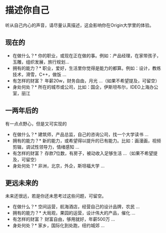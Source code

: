 # 描述你自己

听从自己内心的声音，请尽量认真描述，这会影响你在Origin大学里的体验。

## 现在的

* 在做什么？*
  你的职业，或现在正在做的事。例如：产品经理，在家带孩子，玉雕，组织发展，旅行规划…
* 拥有的能力？*
  职业，爱好，生活里你觉得是能力的都算。例如：设计，教练技术，滑雪，C++，做饭 …
* 有怎样的财富？
  年薪20w，财务自由，月光 …（如果不希望提及，可留空）
* 身处何处？*
  所在的城市或公司，比如：国企，伊斯坦布尔，IDEO上海办公室，丽江


## 一两年后的

有一点点野心，但是又可实现的

* 在做什么？*
  建筑师，产品总监，自己的咨询公司，找一个大学读书 …
* 拥有的能力？*
  新的能力，或希望得以提升的已有能力。比如：画漫画，视频剪辑，调试性领导力，情绪感知 …
* 有怎样的财富？
  存款7位数，有房子，被动收入足够生活 …（如果不希望提及，可留空）
* 身处何处？*
  非洲，北京，外企，斯坦福大学 …


## 更远未来的

未来还很远，若是你还未思考过这些问题，可留空。

* 在做什么？*
  空间运营，航海酒店，经营自己的设计品牌，农民 …
* 拥有的能力？*
  大局观，果园的运营，设计伟大的产品，催化 …
* 有怎样的财富？
  财富自由，够用就好，年薪500万 …
* 身处何处？*
  家乡，国际化到处跑，纽约城郊 …
